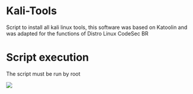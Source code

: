 # Kali-Tools

Script to install all kali linux tools, this software was based on Katoolin and was adapted for the functions of Distro Linux CodeSec BR

# Script execution

The script must be run by root

<img src="http://i.imgur.com/OvNLdsP.png">
